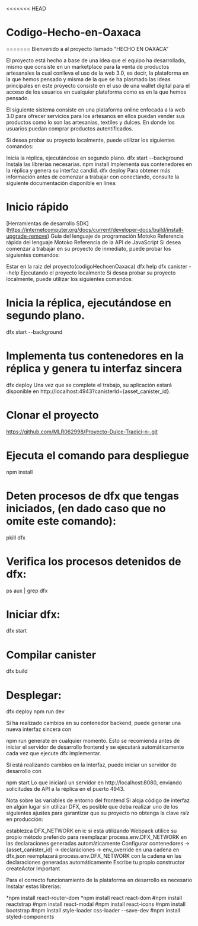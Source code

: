 <<<<<<< HEAD
# Codigo-Hecho-en-Oaxaca

=======
Bienvenido a al  proyecto llamado "HECHO EN OAXACA"

El proyecto está hecho a base de una idea que el equipo ha desarrollado, mismo que consiste en un marketplace para la venta de productos artesanales la cual conlleva el uso de la web 3.0, es decir, la plataforma en la que hemos pensado y misma de la que se ha plasmado las ideas principales en este proyecto consiste en el uso de una wallet digital para el acceso de los usuarios en cualquier plataforma como es en la que hemos pensado.

El siguiente sistema consiste en una plataforma online enfocada a la web 3.0 para ofrecer servicios para los artesanos en ellos puedan vender sus productos como lo son las artesanias, textiles y dulces. En donde los usuarios puedan comprar productos autentificados. 

Si desea probar su proyecto localmente, puede utilizar los siguientes comandos:

Inicia la réplica, ejecutándose en segundo plano.
dfx start --background
Instala las librerias necesarias.
npm install
Implementa sus contenedores en la réplica y genera su interfaz candid.
dfx deploy
Para obtener más información antes de comenzar a trabajar con conectando, consulte la siguiente documentación disponible en línea:

# Inicio rápido
[Herramientas de desarrollo SDK] (https://internetcomputer.org/docs/current/developer-docs/build/install-upgrade-remove)
Guía del lenguaje de programación Motoko
Referencia rápida del lenguaje Motoko
Referencia de la API de JavaScript
Si desea comenzar a trabajar en su proyecto de inmediato, puede probar los siguientes comandos:

Estar en la raiz del proyecto(codigoHechoenOaxaca)
dfx help
dfx canister --help
Ejecutando el proyecto localmente
Si desea probar su proyecto localmente, puede utilizar los siguientes comandos:

# Inicia la réplica, ejecutándose en segundo plano.
dfx start --background

# Implementa tus contenedores en la réplica y genera tu interfaz sincera
dfx deploy
Una vez que se complete el trabajo, su aplicación estará disponible en http://localhost:4943?canisterId={asset_canister_id}.
# Clonar el proyecto

https://github.com/MLR062998/Proyecto-Dulce-Tradici-n-.git
# Ejecuta el comando para despliegue

npm install
# Deten procesos de dfx que tengas iniciados, (en dado caso que no omite este comando):

pkill dfx
# Verifica los procesos detenidos de dfx:

ps aux | grep dfx
# Iniciar dfx:

dfx start
# Compilar canister

dfx build
# Desplegar:
dfx deploy
npm run dev

Si ha realizado cambios en su contenedor backend, puede generar una nueva interfaz sincera con

npm run generate
en cualquier momento. Esto se recomienda antes de iniciar el servidor de desarrollo frontend y se ejecutará automáticamente cada vez que ejecute dfx implementar.

Si está realizando cambios en la interfaz, puede iniciar un servidor de desarrollo con

npm start
Lo que iniciará un servidor en http://localhost:8080, enviando solicitudes de API a la réplica en el puerto 4943.

Nota sobre las variables de entorno del frontend
Si aloja código de interfaz en algún lugar sin utilizar DFX, es posible que deba realizar uno de los siguientes ajustes para garantizar que su proyecto no obtenga la clave raíz en producción:

establezca DFX_NETWORK en ic si está utilizando Webpack
utilice su propio método preferido para reemplazar process.env.DFX_NETWORK en las declaraciones generadas automáticamente
Configurar contenedores -> {asset_canister_id} -> declaraciones -> env_override en una cadena en dfx.json reemplazará process.env.DFX_NETWORK con la cadena en las declaraciones generadas automáticamente
Escribe tu propio constructor createActor
Important

Para el correcto funcionamiento de la plataforma en desarrollo es necesario Instalar estas librerias:

*npm install react-router-dom
*npm install react react-dom
#npm install reactstrap
#npm install react-modal
#npm install react-icons
#npm install bootstrap
#npm install style-loader css-loader --save-dev
#npm install styled-components

